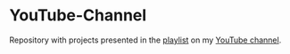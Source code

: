 # YouTube-Channel
Repository with projects presented in the [playlist](https://www.youtube.com/playlist?list=PLCx70z_2M_-Mc747vio4MWbuhOyTcKqZr) on my [YouTube channel](https://www.youtube.com/@Dr.Vlasanek).
